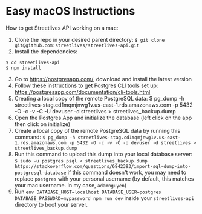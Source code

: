 # Easy macOS Instructions

How to get Streetlives API working on a mac:

1. Clone the repo in your desired parent directory:
```$ git clone git@github.com:streetlives/streetlives-api.git```
2. Install the dependencies:
```
$ cd streetlives-api
$ npm install
```
3. Go to https://postgresapp.com/, download and install the latest version
4. Follow these instructions to get Postgres CLI tools set up: https://postgresapp.com/documentation/cli-tools.html
5. Creating a local copy of the remote PostgreSQL data: $ pg_dump -h streetlives-stag.cd1mqmjnwg1v.us-east-1.rds.amazonaws.com -p 5432 -O -c -v -C -U devuser -d streetlives > streetlives_backup.dump
6. Open the Postgres App and initialize the database (left click on the app then click on initialize)
7. Create a local copy of the remote PostgreSQL data by running this command:
```$ pg_dump -h streetlives-stag.cd1mqmjnwg1v.us-east-1.rds.amazonaws.com -p 5432 -O -c -v -C -U devuser -d streetlives > streetlives_backup.dump```
8. Run this command to upload this dump into your local database server:
```$ sudo -u postgres psql < streetlives_backup.dump https://stackoverflow.com/questions/6842393/import-sql-dump-into-postgresql-database```
if this command doesn't work, you may need to replace `postgres` with your personal username (by default, this matches your mac username. In my case, `adamnguyen`)
9. Run ```env DATABASE_HOST=localhost DATABASE_USER=postgres DATABASE_PASSWORD=mypassword npm run dev``` inside your `streetlives-api` directory to boot your server.
